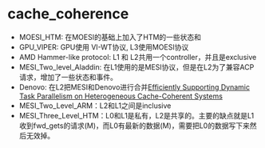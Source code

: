 # cache_coherence

- MOESI_HTM: 在MOESI的基础上加入了HTM的一些状态和
- GPU_VIPER: GPU使用 VI-WT协议, L3使用MOESI协议
- AMD Hammer-like protocol: L1 和 L2共用一个controller，并且是exclusive
- MESI_Two_level_Aladdin: 在L1使用的是MESI协议，但是在L2为了兼容ACP请求，增加了一些状态和事件。
- Denovo: 在L2把MESI和Denovo进行合并[Efficiently Supporting Dynamic Task Parallelism on Heterogeneous Cache-Coherent Systems](https://www.csl.cornell.edu/~cbatten/pdfs/wang-hcc-dts-isca2020.pdf)
- MESI_Two_Level_ARM：L2和L1之间是inclusive
- MESI_Three_Level_HTM：L0和L1是私有，L2是共享的。主要的缺点就是L1收到fwd_gets的请求(M)，而L0有最新的数据(M)，需要把L0的数据写下来然后无效掉。

